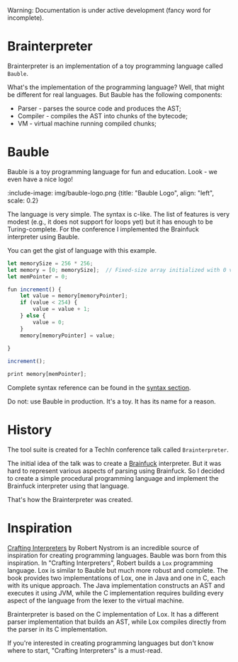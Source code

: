 Warning: Documentation is under active development (fancy word for incomplete). 

# Brainterpreter

Brainterpreter is an implementation of a toy programming language called `Bauble`.

What's the implementation of the programming language? 
Well, that might be different for real languages. 
But Bauble has the following components:

- Parser - parses the source code and produces the AST;
- Compiler - compiles the AST into chunks of the bytecode;
- VM - virtual machine running compiled chunks;

# Bauble

Bauble is a toy programming language for fun and education.
Look - we even have a nice logo!

:include-image: img/bauble-logo.png {title: "Bauble Logo", align: "left", scale: 0.2}

The language is very simple. 
The syntax is c-like. 
The list of features is very modest (e.g., it does not support for loops yet) 
but it has enough to be Turing-complete.
For the conference I implemented the Brainfuck interpreter using Bauble.

You can get the gist of language with this example.

```javascript
let memorySize = 256 * 256;
let memory = [0; memorySize];  // Fixed-size array initialized with 0 values
let memPointer = 0;

fun increment() {
    let value = memory[memoryPointer];
    if (value < 254) {
        value = value + 1;
    } else {
        value = 0;
    }
    memory[memoryPointer] = value;
    
}

increment();

print memory[memPointer];
```

Complete syntax reference can be found in the [syntax section](language/syntax).

Do not: use Bauble in production. It's a toy. It has its name for a reason. 

# History 
The tool suite is created for a TechIn conference talk called `Brainterpreter`.

The initial idea of the talk was to create a [Brainfuck](https://esolangs.org/wiki/Brainfuck) interpreter.
But it was hard to represent various aspects of parsing using Brainfuck.
So I decided to create a simple procedural programming language and implement the Brainfuck interpreter using that language.

That's how the Brainterpreter was created.

# Inspiration

[Crafting Interpreters](https://craftinginterpreters.com/) by Robert Nystrom is an incredible source of inspiration for creating programming languages. Bauble was born from this inspiration. In "Crafting Interpreters", Robert builds a `Lox` programming language. Lox is similar to Bauble but much more robust and complete. The book provides two implementations of Lox, one in Java and one in C, each with its unique approach. The Java implementation constructs an AST and executes it using JVM, while the C implementation requires building every aspect of the language from the lexer to the virtual machine. 

Brainterpreter is based on the C implementation of Lox. It has a different parser implementation that builds an AST, while Lox compiles directly from the parser in its C implementation.

If you're interested in creating programming languages but don't know where to start, "Crafting Interpreters" is a must-read.